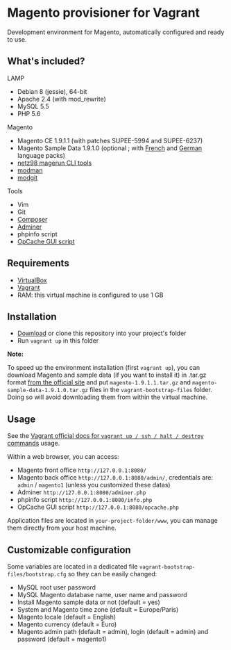 # Magento provisioner for Vagrant

Development environment for Magento, automatically configured and ready to use.

## What's included?

LAMP

* Debian 8 (jessie), 64-bit
* Apache 2.4 (with mod_rewrite)
* MySQL 5.5
* PHP 5.6

Magento

* Magento CE 1.9.1.1 (with patches SUPEE-5994 and SUPEE-6237)
* Magento Sample Data 1.9.1.0 (optional ; with [French](http://www.magentocommerce.com/magento-connect/french-france-language-pack-for-magento-traduction-francaise.html) and [German](http://www.magentocommerce.com/magento-connect/locale-mage-community-de-de.html) language packs)
* [netz98 magerun CLI tools](https://github.com/netz98/n98-magerun)
* [modman](https://github.com/colinmollenhour/modman)
* [modgit](https://github.com/jreinke/modgit)

Tools

* Vim
* Git
* [Composer](https://getcomposer.org/)
* [Adminer](http://www.adminer.org/)
* phpinfo script
* [OpCache GUI script](https://github.com/amnuts/opcache-gui)

## Requirements

* [VirtualBox](https://www.virtualbox.org/)
* [Vagrant](https://www.vagrantup.com/)
* RAM: this virtual machine is configured to use 1 GB

## Installation

* [Download](https://github.com/aurmil/magento-vagrant-provisioner/archive/master.zip) or clone this repository into your project's folder
* Run `vagrant up` in this folder

__Note:__

To speed up the environment installation (first `vagrant up`), you can download Magento and sample data (if you want to install it) in .tar.gz format [from the official site](https://www.magentocommerce.com/download) and put `magento-1.9.1.1.tar.gz` and `magento-sample-data-1.9.1.0.tar.gz` files in the `vagrant-bootstrap-files` folder. Doing so will avoid downloading them from within the virtual machine.

## Usage

See the [Vagrant official docs for `vagrant up / ssh / halt / destroy` commands](http://docs.vagrantup.com/v2/cli/index.html) usage.

Within a web browser, you can access:
* Magento front office `http://127.0.0.1:8080/`
* Magento back office `http://127.0.0.1:8080/admin/`, credentials are: `admin` / `magento1`  (unless you customized these datas)
* Adminer `http://127.0.0.1:8080/adminer.php`
* phpinfo script `http://127.0.0.1:8080/info.php`
* OpCache GUI script `http://127.0.0.1:8080/opcache.php`

Application files are located in `your-project-folder/www`, you can manage them directly from your host machine.

## Customizable configuration

Some variables are located in a dedicated file `vagrant-bootstrap-files/bootstrap.cfg` so they can be easily changed:

* MySQL root user password
* MySQL Magento database name, user name and password
* Install Magento sample data or not (default = yes)
* System and Magento time zone (default = Europe/Paris)
* Magento locale (default = English)
* Magento currency (default = Euro)
* Magento admin path (default = admin), login (default = admin) and password (default = magento1)
